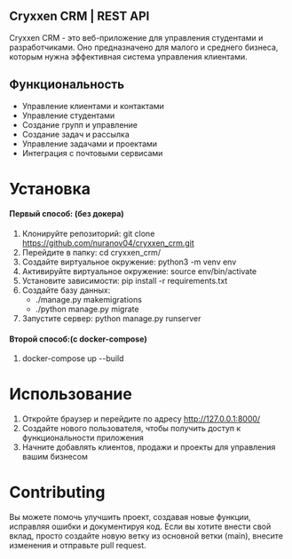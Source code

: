 ## Cryxxen CRM | REST API
Cryxxen CRM - это веб-приложение для управления студентами и разработчиками. 
Оно предназначено для малого и среднего бизнеса, которым нужна эффективная система управления клиентами.

## Функциональность
* Управление клиентами и контактами
* Управление студентами
* Создание групп и управление
* Создание задач и рассылка
* Управление задачами и проектами
* Интеграция с почтовыми сервисами

# Установка
#### Первый способ: (без докера)
   1. Клонируйте репозиторий: git clone https://github.com/nuranov04/cryxxen_crm.git
   2. Перейдите в папку: cd cryxxen_crm/
   3. Создайте виртуальное окружение: python3 -m venv env
   4. Активируйте виртуальное окружение: source env/bin/activate
   5. Установите зависимости: pip install -r requirements.txt 
   6. Создайте базу данных: 
      * ./manage.py makemigrations 
      * ./python manage.py migrate
   7. Запустите сервер: python manage.py runserver

#### Второй способ:(с docker-compose)
   1. docker-compose up --build

# Использование
1. Откройте браузер и перейдите по адресу http://127.0.0.1:8000/
2. Создайте нового пользователя, чтобы получить доступ к функциональности приложения
3. Начните добавлять клиентов, продажи и проекты для управления вашим бизнесом

# Contributing
Вы можете помочь улучшить проект, создавая новые функции, исправляя ошибки и документируя код. Если вы хотите внести свой вклад, просто создайте новую ветку из основной ветки (main), внесите изменения и отправьте pull request.
